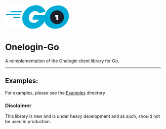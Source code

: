 ![Onelogin-Go Logo](readmeAssets/onelogin-go.png "Onelogin-Go")

# Onelogin-Go

A reimplementation of the Onelogin client library for Go.

---

## Examples:

For examples, please see the [Examples](examples) directory

### Disclaimer

This library is new and is under heavy development and as such, should not be used in production.